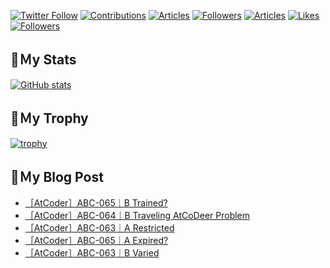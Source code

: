 [![Twitter Follow](https://img.shields.io/twitter/follow/hyperdb?label=twitter&logo=twitter&style=plastic)](https://twitter.com/hyperdb)
[![Contributions](https://badgen.org/img/qiita/hyperdb/contributions?style=plastic)](https://qiita.com/hyperdb)
[![Articles](https://badgen.org/img/qiita/hyperdb/articles?style=plastic)](https://qiita.com/hyperdb)
[![Followers](https://badgen.org/img/qiita/hyperdb/followers?style=plastic)](https://qiita.com/hyperdb)
[![Articles](https://badgen.org/img/zenn/hyperdb/articles?style=plastic)](https://zenn.dev/hyperdb)
[![Likes](https://badgen.org/img/zenn/hyperdb/likes?style=plastic)](https://zenn.dev/hyperdb)
[![Followers](https://badgen.org/img/zenn/hyperdb/followers?style=plastic)](https://zenn.dev/hyperdb)

## 🔖Ｍy Stats

[![GitHub stats](https://github-readme-stats.vercel.app/api?username=hyperdb&theme=radical&count_private=true&show_icons=true)](https://github.com/anuraghazra/github-readme-stats)

## 🔖Ｍy Trophy

[![trophy](https://github-profile-trophy.vercel.app/?username=hyperdb&theme=onedark)](https://github.com/ryo-ma/github-profile-trophy)

## 🔖Ｍy Blog Post

<!-- BLOG-POST-LIST:START -->
- [［AtCoder］ABC-065｜B Trained?](https://zenn.dev/hyperdb/articles/f5c30c90fd11b0)
- [［AtCoder］ABC-064｜B Traveling AtCoDeer Problem](https://zenn.dev/hyperdb/articles/ced9b53c0ebbd5)
- [［AtCoder］ABC-063｜A Restricted](https://zenn.dev/hyperdb/articles/939309dd85a4bd)
- [［AtCoder］ABC-065｜A Expired?](https://zenn.dev/hyperdb/articles/42d6fd0597b6ec)
- [［AtCoder］ABC-063｜B Varied](https://zenn.dev/hyperdb/articles/3f9794654d30c1)
<!-- BLOG-POST-LIST:END -->
